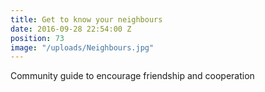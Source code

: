 ```yaml
---
title: Get to know your neighbours
date: 2016-09-28 22:54:00 Z
position: 73
image: "/uploads/Neighbours.jpg"
---
```


Community guide to encourage friendship and cooperation